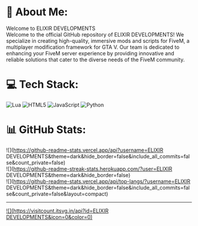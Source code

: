 # 💫 About Me:
Welcome to ELIXIR DEVELOPMENTS<br>
Welcome to the official GitHub repository of ELIXIR DEVELOPMENTS! We specialize in creating high-quality, immersive mods and scripts for FiveM, a multiplayer modification framework for GTA V. Our team is dedicated to enhancing your FiveM server experience by providing innovative and reliable solutions that cater to the diverse needs of the FiveM community.


# 💻 Tech Stack:
![Lua](https://img.shields.io/badge/lua-%232C2D72.svg?style=for-the-badge&logo=lua&logoColor=white) ![HTML5](https://img.shields.io/badge/html5-%23E34F26.svg?style=for-the-badge&logo=html5&logoColor=white) ![JavaScript](https://img.shields.io/badge/javascript-%23323330.svg?style=for-the-badge&logo=javascript&logoColor=%23F7DF1E) ![Python](https://img.shields.io/badge/python-3670A0?style=for-the-badge&logo=python&logoColor=ffdd54)
# 📊 GitHub Stats:
![](https://github-readme-stats.vercel.app/api?username=ELIXIR DEVELOPMENTS&theme=dark&hide_border=false&include_all_commits=false&count_private=false)<br/>
![](https://github-readme-streak-stats.herokuapp.com/?user=ELIXIR DEVELOPMENTS&theme=dark&hide_border=false)<br/>
![](https://github-readme-stats.vercel.app/api/top-langs/?username=ELIXIR DEVELOPMENTS&theme=dark&hide_border=false&include_all_commits=false&count_private=false&layout=compact)

---
[![](https://visitcount.itsvg.in/api?id=ELIXIR DEVELOPMENTS&icon=0&color=0)](https://visitcount.itsvg.in)

<!-- Proudly created with GPRM ( https://gprm.itsvg.in ) -->
